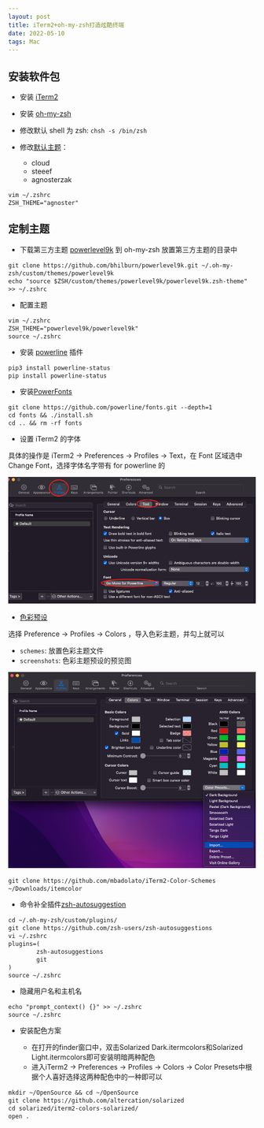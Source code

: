 ```yaml
---
layout: post
title: iTerm2+oh-my-zsh打造炫酷终端
date: 2022-05-10
tags: Mac
---
```



## 安装软件包

- 安装 [iTerm2](http://iterm2.com/downloads.html)

- 安装 [oh-my-zsh](https://ohmyz.sh/)

- 修改默认 shell 为 zsh: `chsh -s /bin/zsh`

- 修改[默认主题](https://github.com/ohmyzsh/ohmyzsh/wiki/themes)：
  - cloud 
  - steeef
  - agnosterzak

```
vim ~/.zshrc
ZSH_THEME="agnoster"
```

## 定制主题

- 下载第三方主题 [powerlevel9k](https://github.com/bhilburn/powerlevel9k.git) 到 oh-my-zsh 放置第三方主题的目录中

```
git clone https://github.com/bhilburn/powerlevel9k.git ~/.oh-my-zsh/custom/themes/powerlevel9k
echo "source $ZSH/custom/themes/powerlevel9k/powerlevel9k.zsh-theme" >> ~/.zshrc
```

- 配置主题

```
vim ~/.zshrc
ZSH_THEME="powerlevel9k/powerlevel9k"
source ~/.zshrc
```

- 安装 [powerline](https://powerline.readthedocs.io/en/latest/installation.html) 插件

```
pip3 install powerline-status
pip install powerline-status
```

- 安装[PowerFonts](https://github.com/powerline/fonts.git)

```
git clone https://github.com/powerline/fonts.git --depth=1
cd fonts && ./install.sh
cd .. && rm -rf fonts
```

- 设置 iTerm2 的字体

具体的操作是 iTerm2 -> Preferences -> Profiles -> Text，在 Font 区域选中 Change Font，选择字体名字带有 for powerline 的

![](/images/pic/powerline.png)


- [色彩预设](https://iterm2colorschemes.com/)

选择 Preference -> Profiles -> Colors ，导入色彩主题，并勾上就可以
  - `schemes`: 放置色彩主题文件
  - `screenshots`:  色彩主题预设的预览图

![](/images/pic/scheme.png)

```
git clone https://github.com/mbadolato/iTerm2-Color-Schemes ~/Downloads/itemcolor
```

- 命令补全插件[zsh-autosuggestion](https://github.com/zsh-users/zsh-autosuggestions)

```
cd ~/.oh-my-zsh/custom/plugins/
git clone https://github.com/zsh-users/zsh-autosuggestions
vi ~/.zshrc
plugins=(
        zsh-autosuggestions
        git
)
source ~/.zshrc
```

- 隐藏用户名和主机名

```
echo "prompt_context() {}" >> ~/.zshrc
source ~/.zshrc
```

- 安装配色方案

  - 在打开的finder窗口中，双击Solarized Dark.itermcolors和Solarized Light.itermcolors即可安装明暗两种配色
  - 进入iTerm2 -> Preferences -> Profiles -> Colors -> Color Presets中根据个人喜好选择这两种配色中的一种即可以

```
mkdir ~/OpenSource && cd ~/OpenSource
git clone https://github.com/altercation/solarized
cd solarized/iterm2-colors-solarized/
open .
```


